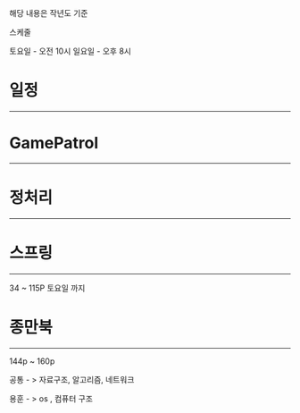 
해당 내용은 작년도 기준 

스케줄 



토요일  - 오전 10시
일요일  - 오후 8시

# 일정
--------------------------------------------------------------------


# GamePatrol
----------------------------------------------------------


# 정처리
----------------------------------------------------------------------


# 스프링 
----------------------------------------------------------------
34 ~ 115P  토요일 까지 


# 종만북
---------------------------------------------------------------------
144p ~ 160p



공통 - > 자료구조, 알고리즘, 네트워크

용훈 - > os , 컴퓨터 구조 